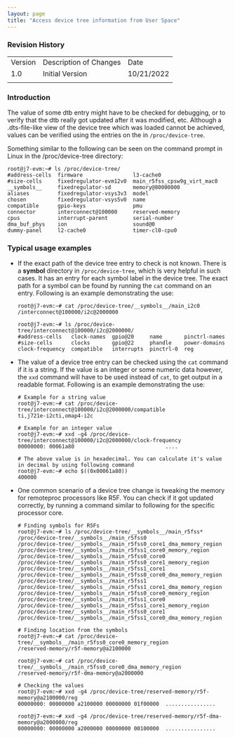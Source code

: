 ```yaml
---
layout: page
title: "Access device tree information from User Space"
---
```


### Revision History

<table>
  <tr>
   <td>Version
   </td>
   <td>Description of Changes
   </td>
   <td>Date
   </td>
  </tr>
  <tr>
   <td>
	   1.0
   </td>
   <td>
	   Initial Version
   </td>
   <td>
	   10/21/2022
   </td>
  </tr>
  <tr>
   <td>
   </td>
   <td>
   </td>
   <td>
   </td>
  </tr>
</table>

### Introduction

The value of some dtb entry might have to be checked for debugging, or to verify that the dtb really got updated after it was modified, etc. Although a .dts-file-like view of the device tree which was loaded cannot be achieved, values can be verified using the entries on the in `/proc/device-tree`.

Something similar to the following can be seen on the command prompt in Linux in the /proc/device-tree directory:

```
root@j7-evm:~# ls /proc/device-tree/
#address-cells  firmware                l3-cache0
#size-cells     fixedregulator-evm12v0  main_r5fss_cpsw9g_virt_mac0
__symbols__     fixedregulator-sd       memory@80000000
aliases         fixedregulator-vsys3v3  model
chosen          fixedregulator-vsys5v0  name
compatible      gpio-keys               pmu
connector       interconnect@100000     reserved-memory
cpus            interrupt-parent        serial-number
dma_buf_phys    ion                     sound@0
dummy-panel     l2-cache0               timer-cl0-cpu0
```

### Typical usage examples

- If the exact path of the device tree entry to check is not known. There is a __symbol__ directory in `/proc/device-tree`, which is very helpful in such cases. It has an entry for each symbol label in the device tree. The exact path for a symbol can be found by running the `cat` command on an entry. Following is an example demonstrating the use:

  ```
  root@j7-evm:~# cat /proc/device-tree/__symbols__/main_i2c0
  /interconnect@100000/i2c@2000000
  
  root@j7-evm:~# ls /proc/device-tree/interconnect@100000/i2c@2000000/
  #address-cells   clock-names  gpio@20     name       pinctrl-names
  #size-cells      clocks       gpio@22     phandle    power-domains
  clock-frequency  compatible   interrupts  pinctrl-0  reg
  ```

- The value of a device tree entry can be checked using the `cat` command if it is a string. If the value is an integer or some numeric data however, the `xxd` command will have to be used instead of `cat`, to get output in a readable format. Following is an example demonstrating the use:

  ```
  # Example for a string value
  root@j7-evm:~# cat /proc/device-tree/interconnect@100000/i2c@2000000/compatible
  ti,j721e-i2cti,omap4-i2c
  
  # Example for an integer value
  root@j7-evm:~# xxd -g4 /proc/device-tree/interconnect@100000/i2c@2000000/clock-frequency
  00000000: 00061a80                             ....
  
  # The above value is in hexadecimal. You can calculate it's value in decimal by using following command
  root@j7-evm:~# echo $((0x00061a80))
  400000
  ```

- One common scenario of a device tree change is tweaking the memory for remoteproc processors like R5F. You can check if it got updated correctly, by running a command similar to following for the specific processor core.

  ```
  # Finding symbols for R5Fs
  root@j7-evm:~# ls /proc/device-tree/__symbols__/main_r5fss*
  /proc/device-tree/__symbols__/main_r5fss0                          /proc/device-tree/__symbols__/main_r5fss0_core1_dma_memory_region  /proc/device-tree/__symbols__/main_r5fss1_core0_memory_region
  /proc/device-tree/__symbols__/main_r5fss0_core0                    /proc/device-tree/__symbols__/main_r5fss0_core1_memory_region      /proc/device-tree/__symbols__/main_r5fss1_core1
  /proc/device-tree/__symbols__/main_r5fss0_core0_dma_memory_region  /proc/device-tree/__symbols__/main_r5fss1                          /proc/device-tree/__symbols__/main_r5fss1_core1_dma_memory_region
  /proc/device-tree/__symbols__/main_r5fss0_core0_memory_region      /proc/device-tree/__symbols__/main_r5fss1_core0                    /proc/device-tree/__symbols__/main_r5fss1_core1_memory_region
  /proc/device-tree/__symbols__/main_r5fss0_core1                    /proc/device-tree/__symbols__/main_r5fss1_core0_dma_memory_region
  
  # Finding location from the symbols
  root@j7-evm:~# cat /proc/device-tree/__symbols__/main_r5fss0_core0_memory_region
  /reserved-memory/r5f-memory@a2100000
  
  root@j7-evm:~# cat /proc/device-tree/__symbols__/main_r5fss0_core0_dma_memory_region
  /reserved-memory/r5f-dma-memory@a2000000
  
  # Checking the values
  root@j7-evm:~# xxd -g4 /proc/device-tree/reserved-memory/r5f-memory@a2100000/reg
  00000000: 00000000 a2100000 00000000 01f00000  ................
  
  root@j7-evm:~# xxd -g4 /proc/device-tree/reserved-memory/r5f-dma-memory@a2000000/reg
  00000000: 00000000 a2000000 00000000 00100000  ................
  ```
